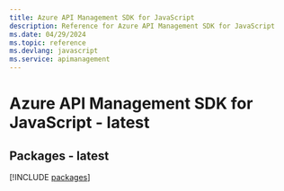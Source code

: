 ```yaml
---
title: Azure API Management SDK for JavaScript
description: Reference for Azure API Management SDK for JavaScript
ms.date: 04/29/2024
ms.topic: reference
ms.devlang: javascript
ms.service: apimanagement
---
```

# Azure API Management SDK for JavaScript - latest
## Packages - latest
[!INCLUDE [packages](api-management-index.md)]